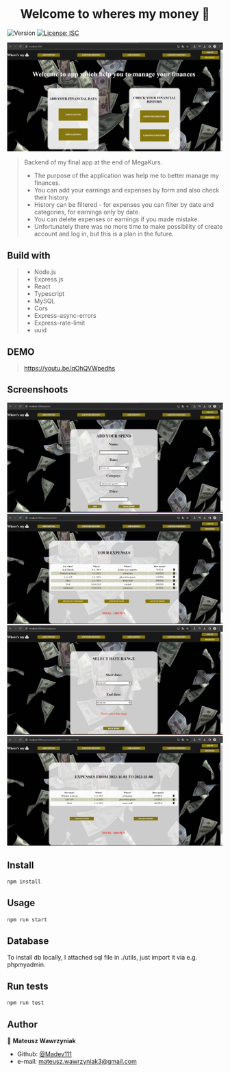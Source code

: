<h1 align="center">Welcome to wheres my money 👋</h1>
<p>
  <img alt="Version" src="https://img.shields.io/badge/version-1.0.0-blue.svg?cacheSeconds=2592000" />
  <a href="#" target="_blank">
    <img alt="License: ISC" src="https://img.shields.io/badge/License-ISC-yellow.svg" />
  </a>
</p>

![](/images/homepage.png)

> Backend of my final app at the end of MegaKurs. 
> - The purpose of the application was help me to better manage my finances. 
> - You can add your earnings and expenses by form and also check their history. 
> - History can be filtered - for expenses you can filter by date and categories, for earnings only by date.
> - You can delete expenses or earnings if you made mistake.
> - Unfortunately there was no more time to make possibility of create account and log in, but this is a plan in the future.



## Build with
>* Node.js
>* Express.js
>* React
>* Typescript
>* MySQL
>* Cors
>* Express-async-errors
>* Express-rate-limit
>* uuid

## DEMO
>https://youtu.be/qOhQVWpedhs
## Screenshoots
![](/images/addform.png)
![](/images/expenseshistory.png)
![](/images/datefilter.png)
![](/images/filtredbydate.png)

## Install

```sh
npm install
```

## Usage

```sh
npm run start
```

## Database


To install db locally, I attached sql file in ./utils, just import it via e.g. phpmyadmin.


## Run tests

```sh
npm run test
```

## Author

👤 **Mateusz Wawrzyniak**

* Github: [@Madev111](https://github.com/Madev111)
* e-mail: mateusz.wawrzyniak3@gmail.com

